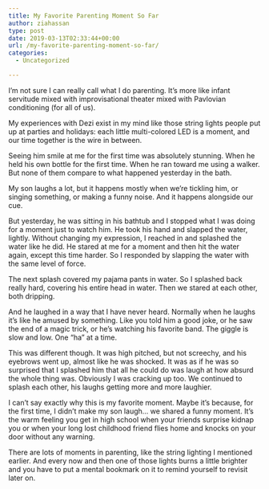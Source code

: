 ```yaml
---
title: My Favorite Parenting Moment So Far
author: ziahassan
type: post
date: 2019-03-13T02:33:44+00:00
url: /my-favorite-parenting-moment-so-far/
categories:
  - Uncategorized

---
```

I’m not sure I can really call what I do parenting. It’s more like infant servitude mixed with improvisational theater mixed with Pavlovian conditioning (for all of us). 

My experiences with Dezi exist in my mind like those string lights people put up at parties and holidays: each little multi-colored LED is a moment, and our time together is the wire in between. 

Seeing him smile at me for the first time was absolutely stunning. When he held his own bottle for the first time. When he ran toward me using a walker. But none of them compare to what happened yesterday in the bath.

My son laughs a lot, but it happens mostly when we’re tickling him, or singing something, or making a funny noise. And it happens alongside our cue. 

But yesterday, he was sitting in his bathtub and I stopped what I was doing for a moment just to watch him. He took his hand and slapped the water, lightly. Without changing my expression, I reached in and splashed the water like he did. He stared at me for a moment and then hit the water again, except this time harder. So I responded by slapping the water with the same level of force. 

The next splash covered my pajama pants in water. So I splashed back really hard, covering his entire head in water. Then we stared at each other, both dripping. 

And he laughed in a way that I have never heard. Normally when he laughs it’s like he amused by something. Like you told him a good joke, or he saw the end of a magic trick, or he’s watching his favorite band. The giggle is slow and low. One “ha” at a time. 

This was different though. It was high pitched, but not screechy, and his eyebrows went up, almost like he was shocked. It was as if he was so surprised that I splashed him that all he could do was laugh at how absurd the whole thing was. Obviously I was cracking up too. We continued to splash each other, his laughs getting more and more laughier. 

I can’t say exactly why this is my favorite moment. Maybe it’s because, for the first time, I didn’t make my son laugh… we shared a funny moment. It’s the warm feeling you get in high school when your friends surprise kidnap you or when your long lost childhood friend flies home and knocks on your door without any warning. 

There are lots of moments in parenting, like the string lighting I mentioned earlier. And every now and then one of those lights burns a little brighter and you have to put a mental bookmark on it to remind yourself to revisit later on.